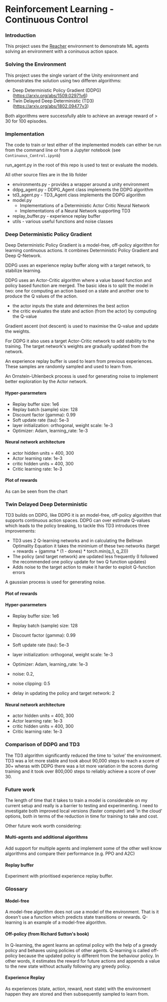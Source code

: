 
# Reinforcement Learning - Continuous Control

### Introduction

This project uses the [Reacher](https://github.com/Unity-Technologies/ml-agents/blob/master/docs/Learning-Environment-Examples.md#reacher) environment to demonstrate ML agents solving an environment with a coninuous action space.


### Solving the Environment

This project uses the single variant of the Unity environment and demonstrates the solution using two differen algorithms:
- Deep Deterministic Policy Gradient (DDPG) (https://arxiv.org/abs/1509.02971v6)
- Twin Delayed Deep Deterministic (TD3) (https://arxiv.org/abs/1802.09477v3)

Both algorithms were successfully able to achieve an average reward of > 30 for 100 episodes.


### Implementation

The code to train or test either of the implemented models can either be run from the command line or from a Jupyter notebook (see `Continuous_Control.ipynb`)

run_agent.py in the root of this repo is used to test or evaluate the models.

All other source files are in the lib folder

- environments.py - provides a wrapper around a unity environment
- ddpg_agent.py - DDPG_Agent class implements the DDPG algorithm
- td3_agent.py - TD3_Agent class implements the DDPG algorithm
- model.py 
  - Implementations of a Deterministic Actor Critic Neural Network 
  - Implementations of a Neural Network supporting TD3
- replay_buffer.py - experience replay buffer
- utils - various useful functions and noise classes


### Deep Deterministic Policy Gradient
Deep Deterministic Policy Gradient is a model-free, off-policy algorithm for learning continuous actions. It combines Deterministic Policy Gradient and Deep Q-Network. 

DDPG uses an experience replay buffer along with a target network, to stabilize learning.

DDPG uses an Actor-Critic algorithm where a value based function and policy based function are merged.
The basic idea is to split the model in two: one for computing an action based on a state and another one to produce the Q values of the action.


- the actor inputs the state and determines the best action
- the critic evaluates the state and action (from the actor) by computing the Q-value 
     
Gradient ascent (not descent) is used to maximise the Q-value and update the weights.

For DDPG it also uses a target Actor-Critic network to add stability to the training. The target network's weights are gradually updated from the network.

An experience replay buffer is used to learn from previous experiences. These samples are randomly sampled and used to learn from.

An Ornstein-Uhlenbeck process is used for generating noise to implement better exploration by the Actor network.


#### Hyper-pararmeters

- Replay buffer size: 1e6
- Replay batch (sample) size:  128 
- Discount factor (gamma): 0.99
- Soft update rate (tau): 5e-3
- layer initialization: orthogonal,  weight scale: 1e-3 
- Optimizer: Adam, learning_rate: 1e-3

#### Neural network architecture
- actor hidden units = 400, 300
- Actor learning rate: 1e-3
- critic hidden units = 400, 300
- Critic learning rate: 1e-3

#### Plot of rewards

As can be seen from the chart  


### Twin Delayed Deep Deterministic 
TD3 builds on DDPG, like DDPG it is an model-free, off-policy algorithm that supports continuous action spaces. DDPG can over estimate Q-values which leads to the policy breaking, to tackle this TD3 introduces three improvements:
- TD3 uses 2 Q-learning networks and in calculating the Bellman Optimality Equation it takes the minimium of these two networks (target = rewards + (gamma * (1 - dones) * torch.min(q_1, q_2)))
- The policy (and target network) are updated less frequently (I followed the recommended one policy update for two Q function updates)
- Adds noise to the target action to make it harder to exploit Q-function errors

A gaussian process is used for generating noise.

#### Plot of rewards

#### Hyper-pararmeters

- Replay buffer size: 1e6
- Replay batch (sample) size:  128 
- Discount factor (gamma): 0.99
- Soft update rate (tau): 5e-3
- layer initialization: orthogonal,  weight scale: 1e-3 
- Optimizer: Adam, learning_rate: 1e-3

- noise: 0.2,
- noise clipping: 0.5
- delay in updating the policy and target network: 2

#### Neural network architecture
- actor hidden units = 400, 300
- Actor learning rate: 1e-3
- critic hidden units = 400, 300
- Critic learning rate: 1e-3
### Comparison of DDPG and TD3
The TD3 algorithm significantly reduced the time to 'solve' the environment. TD3 was a lot more stable and took about 90,000 steps to reach a score of 30+ wheras with DDPG there was a lot more variation in the scores during training and it took over 800,000 steps to reliably achieve a score of over 30.


### Future work
The length of time that it takes to train a model is considerable on my current setup and really is a barrier to testing and experimenting. I need to investigate both improved local versions (faster computer) and 'in the cloud' options, both in terms of the reduction in time for training to take and cost.

Other future work worth considering:
#### Multi-agents and additional algorithms
Add support for multiple agents and implement some of the other well know algorithms and compare their performance (e.g. PPO and A2C)

#### Replay buffer
Experiment with prioritised experience replay buffer.


### Glossary 

#### Model-free
A model-free algorithm does not use a model of the environment. That is it doesn't use a function which predicts state transitions or rewards.
Q-learning is an example of a model-free algorithm.
#### Off-policy (from Richard Sutton's book)
In Q-learning, the agent learns an optimal policy with the help of a greedy policy and behaves using policies of other agents. Q-learning is called off-policy because the updated policy is different from the behaviour policy. In other words, it estimates the reward for future actions and appends a value to the new state without actually following any greedy policy.
#### Experience Replay
As experiences (state, action, reward, next state) with the environment happen they are stored and then subsequently sampled to learn from.
